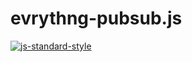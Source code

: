 # evrythng-pubsub.js

[![js-standard-style](https://cdn.rawgit.com/feross/standard/master/badge.svg)](http://standardjs.com)